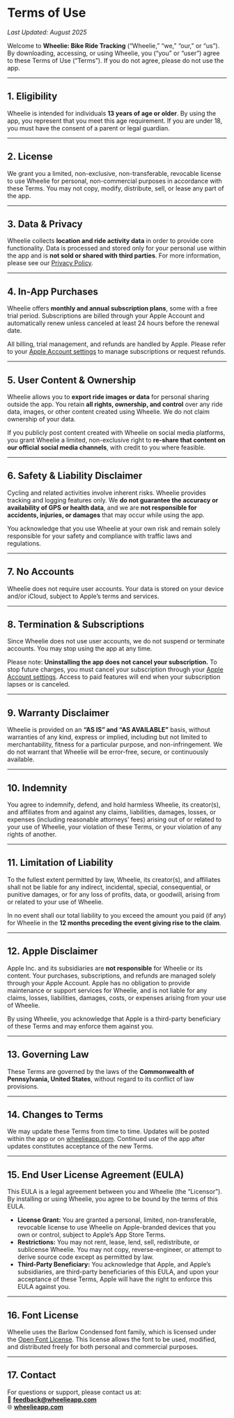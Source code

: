 # Terms of Use

_Last Updated: August 2025_

Welcome to **Wheelie: Bike Ride Tracking** (“Wheelie,” “we,” “our,” or “us”). By downloading, accessing, or using Wheelie, you (“you” or “user”) agree to these Terms of Use (“Terms”). If you do not agree, please do not use the app.

---

## 1. Eligibility
Wheelie is intended for individuals **13 years of age or older**. By using the app, you represent that you meet this age requirement. If you are under 18, you must have the consent of a parent or legal guardian.

---

## 2. License
We grant you a limited, non-exclusive, non-transferable, revocable license to use Wheelie for personal, non-commercial purposes in accordance with these Terms. You may not copy, modify, distribute, sell, or lease any part of the app.

---

## 3. Data & Privacy
Wheelie collects **location and ride activity data** in order to provide core functionality. Data is processed and stored only for your personal use within the app and is **not sold or shared with third parties**. For more information, please see our [Privacy Policy](https://wheelieapp.com/privacy).

---

## 4. In-App Purchases
Wheelie offers **monthly and annual subscription plans**, some with a free trial period. Subscriptions are billed through your Apple Account and automatically renew unless canceled at least 24 hours before the renewal date.  

All billing, trial management, and refunds are handled by Apple. Please refer to your [Apple Account settings](https://apps.apple.com/account/subscriptions) to manage subscriptions or request refunds.

---

## 5. User Content & Ownership
Wheelie allows you to **export ride images or data** for personal sharing outside the app. You retain **all rights, ownership, and control** over any ride data, images, or other content created using Wheelie. We do not claim ownership of your data.  

If you publicly post content created with Wheelie on social media platforms, you grant Wheelie a limited, non-exclusive right to **re-share that content on our official social media channels**, with credit to you where feasible.

---

## 6. Safety & Liability Disclaimer
Cycling and related activities involve inherent risks. Wheelie provides tracking and logging features only. We **do not guarantee the accuracy or availability of GPS or health data**, and we are **not responsible for accidents, injuries, or damages** that may occur while using the app.  

You acknowledge that you use Wheelie at your own risk and remain solely responsible for your safety and compliance with traffic laws and regulations.

---

## 7. No Accounts
Wheelie does not require user accounts. Your data is stored on your device and/or iCloud, subject to Apple’s terms and services.

---

## 8. Termination & Subscriptions
Since Wheelie does not use user accounts, we do not suspend or terminate accounts. You may stop using the app at any time.  

Please note: **Uninstalling the app does not cancel your subscription.** To stop future charges, you must cancel your subscription through your [Apple Account settings](https://apps.apple.com/account/subscriptions). Access to paid features will end when your subscription lapses or is canceled.

---

## 9. Warranty Disclaimer
Wheelie is provided on an **“AS IS” and “AS AVAILABLE”** basis, without warranties of any kind, express or implied, including but not limited to merchantability, fitness for a particular purpose, and non-infringement. We do not warrant that Wheelie will be error-free, secure, or continuously available.

---

## 10. Indemnity
You agree to indemnify, defend, and hold harmless Wheelie, its creator(s), and affiliates from and against any claims, liabilities, damages, losses, or expenses (including reasonable attorneys’ fees) arising out of or related to your use of Wheelie, your violation of these Terms, or your violation of any rights of another.

---

## 11. Limitation of Liability
To the fullest extent permitted by law, Wheelie, its creator(s), and affiliates shall not be liable for any indirect, incidental, special, consequential, or punitive damages, or for any loss of profits, data, or goodwill, arising from or related to your use of Wheelie.  

In no event shall our total liability to you exceed the amount you paid (if any) for Wheelie in the **12 months preceding the event giving rise to the claim**.

---

## 12. Apple Disclaimer
Apple Inc. and its subsidiaries are **not responsible** for Wheelie or its content. Your purchases, subscriptions, and refunds are managed solely through your Apple Account. Apple has no obligation to provide maintenance or support services for Wheelie, and is not liable for any claims, losses, liabilities, damages, costs, or expenses arising from your use of Wheelie.  

By using Wheelie, you acknowledge that Apple is a third-party beneficiary of these Terms and may enforce them against you.

---

## 13. Governing Law
These Terms are governed by the laws of the **Commonwealth of Pennsylvania, United States**, without regard to its conflict of law provisions.

---

## 14. Changes to Terms
We may update these Terms from time to time. Updates will be posted within the app or on [wheelieapp.com](https://wheelieapp.com). Continued use of the app after updates constitutes acceptance of the new Terms.

---

## 15. End User License Agreement (EULA)
This EULA is a legal agreement between you and Wheelie (the “Licensor”). By installing or using Wheelie, you agree to be bound by the terms of this EULA.  

- **License Grant:** You are granted a personal, limited, non-transferable, revocable license to use Wheelie on Apple-branded devices that you own or control, subject to Apple’s App Store Terms.  
- **Restrictions:** You may not rent, lease, lend, sell, redistribute, or sublicense Wheelie. You may not copy, reverse-engineer, or attempt to derive source code except as permitted by law.  
- **Third-Party Beneficiary:** You acknowledge that Apple, and Apple’s subsidiaries, are third-party beneficiaries of this EULA, and upon your acceptance of these Terms, Apple will have the right to enforce this EULA against you.  

---

## 16. Font License
Wheelie uses the Barlow Condensed font family, which is licensed under the [Open Font License](https://fonts.google.com/specimen/Barlow+Condensed/license). This license allows the font to be used, modified, and distributed freely for both personal and commercial purposes.

---

## 17. Contact
For questions or support, please contact us at:  
📧 **[feedback@wheelieapp.com](mailto:feedback@wheelieapp.com)**  
🌐 **[wheelieapp.com](https://wheelieapp.com)**